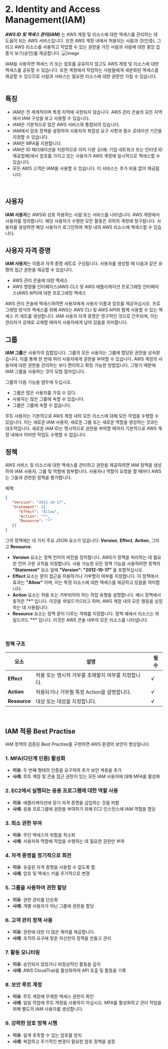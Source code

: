 # 2. Identity and Access Management(IAM)

***AWS ID 및 액세스 관리(IAM)*** 는 AWS 계정 및 리소스에 대한 액세스를 관리하는 데 도움이 되는 AWS 서비스입니다. 또한 AWS 계정 내에서 허용되는 사람과 것(인증), 그리고 AWS 리소스를 사용하고 작업할 수 있는 권한을 가진 사람과 사람에 대한 중앙 집중식 보기(승인)를 제공합니다.
![image](https://github.com/user-attachments/assets/d68df330-79ee-4ca8-9966-73a49d691e9c)

IAM을 사용하면 액세스 키 또는 암호를 공유하지 않고도 AWS 계정 및 리소스에 대한 액세스를 공유할 수 있습니다. 또한 계정에서 작업하는 사람들에게 세분화된 액세스를 제공할 수 있으므로 사람과 서비스는 필요한 리소스에 대한 권한만 가질 수 있습니다.
</br></br>

## 특징
* IAM은 전 세계적이며 특정 지역에 국한되지 않습니다. AWS 관리 콘솔의 모든 지역에서 IAM 구성을 보고 사용할 수 있습니다.
* IAM은 기본적으로 많은 AWS 서비스와 통합되어 있습니다.
* IAM에서 암호 정책을 설정하여 사용자의 복잡성 요구 사항과 필수 로테이션 기간을 지정할 수 있습니다.
* IAM은 MFA를 지원합니다.
* IAM은 ID 페더레이션을 지원하므로 이미 다른 곳(예: 기업 네트워크 또는 인터넷 ID 제공업체)에서 암호를 가지고 있는 사용자가 AWS 계정에 일시적으로 액세스할 수 있습니다.
* 모든 AWS 고객은 IAM을 사용할 수 있습니다. 이 서비스는 추가 비용 없이 제공됩니다.
</br>

## 사용자

**IAM 사용자**는 AWS와 상호 작용하는 사람 또는 서비스를 나타냅니다. AWS 계정에서 사용자를 정의합니다. 해당 사용자가 수행한 모든 활동은 귀하의 계정에 청구됩니다. 사용자를 생성하면 해당 사용자가 로그인하여 계정 내의 AWS 리소스에 액세스할 수 있습니다.
</br>

## 사용자 자격 증명

**IAM 사용자**는 이름과 자격 증명 세트로 구성됩니다. 사용자를 생성할 때 다음과 같은 유형의 접근 권한을 제공할 수 있습니다.
* AWS 관리 콘솔에 대한 액세스
* AWS 명령줄 인터페이스(AWS CLI) 및 AWS 애플리케이션 프로그래밍 인터페이스(AWS API)에 대한 프로그래밍 액세스

AWS 관리 콘솔에 액세스하려면 사용자에게 사용자 이름과 암호를 제공하십시오. 프로그래밍 방식의 액세스를 위해 AWS는 AWS CLI 및 AWS API와 함께 사용할 수 있는 액세스 키 세트를 생성합니다. IAM 사용자 자격 증명은 영구적인 것으로 간주되며, 이는 관리자가 강제로 교체할 때까지 사용자에게 남아 있음을 의미합니다.
</br>

## 그룹

**IAM 그룹**은 사용자의 집합입니다. 그룹의 모든 사용자는 그룹에 할당된 권한을 상속받습니다. 이를 통해 한 번에 여러 사용자에게 권한을 부여할 수 있습니다. AWS 계정의 사용자에 대한 권한을 관리하는 보다 편리하고 확장 가능한 방법입니다. 그렇기 때문에 IAM 그룹을 사용하는 것이 모범 절차입니다.

그룹의 다음 기능을 염두에 두십시오.

* 그룹은 많은 사용자를 가질 수 있다.
* 사용자는 많은 그룹에 속할 수 있습니다.
* 그룹은 그룹에 속할 수 없습니다.

루트 사용자는 기본적으로 AWS 계정 내의 모든 리소스에 대해 모든 작업을 수행할 수 있습니다. 이는 새로운 IAM 사용자, 새로운 그룹 또는 새로운 역할을 생성하는 것과는 대조적입니다. 새로운 IAM ID는 명시적으로 권한을 부여할 때까지 기본적으로 AWS 계정 내에서 어떠한 작업도 수행할 수 없습니다.
</br>

## 정책
AWS 서비스 및 리소스에 대한 액세스를 관리하고 권한을 제공하려면 IAM 정책을 생성하여 IAM 사용자, 그룹 및 역할에 첨부합니다. 사용자나 역할이 요청을 할 때마다 AWS는 그들과 관련된 정책을 평가합니다.

예제:
```json
{
   "Version": "2012-10-17",
   "Statement": [{
      "Effect": "Allow",
      "Action": "*",
      "Resource": "*"
   }]
}
```

그의 정책에는 네 가지 주요 JSON 요소가 있습니다: **Version**, **Effect**, **Action**, 그리고 **Resource**.

- **Version** 요소는 정책 언어의 버전을 정의합니다. AWS가 정책을 처리하는 데 필요한 언어 구문 규칙을 지정합니다. 사용 가능한 모든 정책 기능을 사용하려면 정책의 **"Statement"** 요소 앞에 **"Version": "2012-10-17"** 을 포함하십시오.
- **Effect** 요소는 문이 접근을 허용하거나 거부할지 여부를 지정합니다. 이 정책에서 효과는 **"Allow"** 이며, 이는 특정 리소스에 대한 액세스를 제공하고 있음을 의미합니다.
- **Action** 요소는 허용 또는 거부되어야 하는 작업 유형을 설명합니다. 예시 정책에서 동작은 **"*"** 입니다. 이것을 *와일드카드*라고 하며, AWS 계정 내의 모든 행동을 상징하는 데 사용됩니다.
- **Resource** 요소는 정책 문이 다루는 객체를 지정합니다. 정책 예에서 리소스는 와일드카드 **"*"** 입니다. 이것은 AWS 콘솔 내부의 모든 리소스를 나타냅니다.
</br>

### 정책 구조
| 요소	 | 설명	 | 필수 |
|-------------	 |------------------------------------------------------------------------	 |---------	 |
| **Effect**	 | 허용 또는 명시적 거부를 초래할지 여부를 지정합니다.	 | √ |
| **Action**	 | 허용되거나 거부될 특정 Action을 설명합니다.	 | √ |
| **Resource**	 | 대상 또는 대상을 지정합니다.	 | √ |
</br>


## **IAM 적용 Best Practise**
IAM 정책의 검증된 Best Practise를 구현하면 AWS 환경의 보안이 향상됩니다.

### **1. MFA(다단계 인증) 활성화**
- **이유**: 두 번째 형태의 인증을 요구하여 추가 보안 계층을 추가
- **사례**: 루트 계정 및 콘솔 접근 권한이 있는 모든 IAM 사용자에 대해 MFA를 활성화

### **2. EC2**에서 실행되는 응용 프로그램에 대한 역할 사용
- **이유**: 애플리케이션에 장기 자격 증명을 삽입하는 것을 피함
- **사례**: 응용 프로그램에 권한을 부여하기 위해 EC2 인스턴스에 IAM 역할을 할당

### **3. 최소 권한 부여**
- **이유**: 무단 액세스의 위험을 최소화
- **사례**: 사용자와 역할에 작업을 수행하는 데 필요한 권한만 부여

### **4. 자격 증명을 정기적으로 회전**
- **이유**: 유출된 자격 증명을 사용할 수 없도록 함.
- **사례**: 암호 및 액세스 키를 주기적으로 변경

### **5. 그룹을 사용하여 권한 할당**
- **이유**: 권한 관리를 단순화
- **사례**: 개별 사용자가 아닌 그룹에 권한을 할당

### **6. 고객 관리 정책 사용**
- **이유**: 권한에 대한 더 많은 제어를 제공합니다.
- **사례**: 조직의 요구에 맞춘 자신만의 정책을 만들고 관리

### **7. 활동 모니터링**
- **이유**: 승인되지 않았거나 비정상적인 활동을 감지
- **사례**: AWS CloudTrail을 활성화하여 API 호출 및 활동을 기록

### **8. 보안 루트 계정**
- **이유**: 루트 계정에 무제한 액세스 권한이 확인
- **사례**: 일일 작업에 루트 계정을 사용하지 마십시오. MFA를 활성화하고 관리 작업을 위해 별도의 IAM 사용자를 생성합니다.

### **9. 강력한 암호 정책 시행**
- **이유**: 쉽게 추측할 수 있는 암호를 방지
- **사례**: 복잡하고 주기적인 변경이 필요한 암호 정책을 설정



